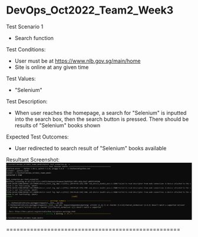 # DevOps_Oct2022_Team2_Week3

Test Scenario 1
- Search function

Test Conditions:
- User must be at https://www.nlb.gov.sg/main/home
- Site is online at any given time

Test Values:
- "Selenium"

Test Description:
- When user reaches the homepage, a search for "Selenium"
is inputted into the search box, then the search button
is pressed. There should be results of "Selenium" books
shown

Expected Test Outcomes:
- User redirected to search result of "Selenium" books
available

Resultant Screenshot:
![Resultant SS](images/test_scenario1_1.jpg)

===================================================
